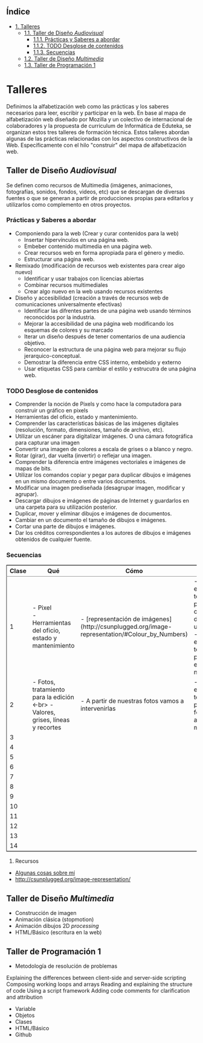 <div id="table-of-contents">
<h2>&Iacute;ndice</h2>
<div id="text-table-of-contents">
<ul>
<li><a href="#sec-1">1. Talleres</a>
<ul>
<li><a href="#sec-1-1">1.1. Taller de Diseño <i>Audiovisual</i></a>
<ul>
<li><a href="#sec-1-1-1">1.1.1. Prácticas y Saberes a abordar</a></li>
<li><a href="#sec-1-1-2">1.1.2. <span class="todo nilTODO">TODO</span> Desglose de contenidos</a></li>
<li><a href="#sec-1-1-3">1.1.3. Secuencias</a></li>
</ul>
</li>
<li><a href="#sec-1-2">1.2. Taller de Diseño <i>Multimedia</i></a></li>
<li><a href="#sec-1-3">1.3. Taller de Programación 1</a></li>
</ul>
</li>
</ul>
</div>
</div>


# Talleres<a id="sec-1"></a>

Definimos la alfabetización web como las prácticas y los saberes necesarios para leer, escribir y participar en la web. En base al mapa de alfabetización web diseñado por Mozilla y un colectivo de internacional de colaboradores y la propuesta de curriculum de Informática de Eduteka, se organizan estos tres talleres de formación técnica.
Estos talleres abordan algunas de las prácticas relacionadas con los aspectos constructivos de la Web. Específicamente con el hilo "construir" del mapa de alfabetización web.

## Taller de Diseño *Audiovisual*<a id="sec-1-1"></a>

Se definen como recursos de Multimedia (imágenes, animaciones, fotografías, sonidos, fondos, videos, etc) que se descargan de diversas fuentes o que se generan a partir de producciones propias para editarlos y utilizarlos como complemento en otros proyectos.

### Prácticas y Saberes a abordar<a id="sec-1-1-1"></a>

-   Componiendo para la web (Crear y curar contenidos para la web)
    -   Insertar hipervínculos en una página web.
    -   Embeber contenido multimedia en una página web.
    -   Crear recursos web en forma apropiada para el género y medio.
    -   Estructurar una página web.
-   Remixado (modificación de recursos web existentes para crear algo nuevo)
    -   Identificar y usar trabajos con licencias abiertas
    -   Combinar recursos multimediales
    -   Crear algo nuevo en la web usando recursos existentes
-   Diseño y accesibilidad (creación a través de recursos web de comunicaciones universalmente efectivas)
    -   Identificar las difrentes partes de una página web usando términos reconocidos por la industria.
    -   Mejorar la accesibilidad de una página web modificando los esquemas de colores y su marcado
    -   Iterar un diseño después de tener comentarios de una audiencia objetivo.
    -   Reconocer la estructura de una página web para mejorar su flujo jerarquico-conceptual.
    -   Demostrar la diferencia entre CSS interno, embebido y externo
    -   Usar etiquetas CSS para cambiar el estilo y estrucutra de una página web.

### TODO Desglose de contenidos<a id="sec-1-1-2"></a>

-   Comprender la noción de Pixels y como hace la computadora para construir un gráfico en pixels
-   Herramientas del oficio, estado y mantenimiento.
-   Comprender las características básicas de las imágenes digitales (resolución, formato, dimensiones, tamaño de archivo, etc).
-   Utilizar un escáner para digitalizar imágenes. O una cámara fotográfica para capturar una imagen
-   Convertir una imagen de colores a escala de grises o a blanco y negro.
-   Rotar (girar), dar vuelta (invertir) o reflejar una imagen.
-   Comprender la diferencia entre imágenes vectoriales e imágenes de mapas de bits.
-   Utilizar los comandos copiar y pegar para duplicar dibujos e imágenes en un mismo documento o entre varios documentos.
-   Modificar una imagen prediseñada (desagrupar imagen, modificar y agrupar).
-   Descargar dibujos e imágenes de páginas de Internet y guardarlos en una carpeta para su utilización posterior.
-   Duplicar, mover y eliminar dibujos e imágenes de documentos.
-   Cambiar en un documento el tamaño de dibujos e imágenes.
-   Cortar una parte de dibujos e imágenes.
-   Dar los créditos correspondientes a los autores de dibujos e imágenes obtenidos de cualquier fuente.

### Secuencias<a id="sec-1-1-3"></a>

<table border="2" cellspacing="0" cellpadding="6" rules="groups" frame="hsides">


<colgroup>
<col  class="right" />

<col  class="left" />

<col  class="left" />

<col  class="left" />
</colgroup>
<thead>
<tr>
<th scope="col" class="right">Clase</th>
<th scope="col" class="left">Qué</th>
<th scope="col" class="left">Cómo</th>
<th scope="col" class="left">evaluación</th>
</tr>
</thead>

<tbody>
<tr>
<td class="right">1</td>
<td class="left">- Pixel <br> - Herramientas del oficio, estado y mantenimiento</td>
<td class="left">- [representación de imágenes](http://csunplugged.org/image-representation/#Colour_by_Numbers)</td>
<td class="left">- Los estudiantes tendrán que poder codificar y decodificar  una imagen <br> - Los estudiantes tendrán que poder evaluar el estado de su netbook</td>
</tr>


<tr>
<td class="right">2</td>
<td class="left">- Fotos, tratamiento para la edición <-br> - Valores, grises, líneas y recortes</td>
<td class="left">- A partir de nuestras fotos vamos a intervenirlas</td>
<td class="left">- Los estudiantes tendrán que poder sacar fotos y hacer algunas modificaciones</td>
</tr>


<tr>
<td class="right">3</td>
<td class="left">&#xa0;</td>
<td class="left">&#xa0;</td>
<td class="left">&#xa0;</td>
</tr>


<tr>
<td class="right">4</td>
<td class="left">&#xa0;</td>
<td class="left">&#xa0;</td>
<td class="left">&#xa0;</td>
</tr>


<tr>
<td class="right">5</td>
<td class="left">&#xa0;</td>
<td class="left">&#xa0;</td>
<td class="left">&#xa0;</td>
</tr>


<tr>
<td class="right">6</td>
<td class="left">&#xa0;</td>
<td class="left">&#xa0;</td>
<td class="left">&#xa0;</td>
</tr>


<tr>
<td class="right">7</td>
<td class="left">&#xa0;</td>
<td class="left">&#xa0;</td>
<td class="left">&#xa0;</td>
</tr>


<tr>
<td class="right">8</td>
<td class="left">&#xa0;</td>
<td class="left">&#xa0;</td>
<td class="left">&#xa0;</td>
</tr>


<tr>
<td class="right">9</td>
<td class="left">&#xa0;</td>
<td class="left">&#xa0;</td>
<td class="left">&#xa0;</td>
</tr>


<tr>
<td class="right">10</td>
<td class="left">&#xa0;</td>
<td class="left">&#xa0;</td>
<td class="left">&#xa0;</td>
</tr>


<tr>
<td class="right">11</td>
<td class="left">&#xa0;</td>
<td class="left">&#xa0;</td>
<td class="left">&#xa0;</td>
</tr>


<tr>
<td class="right">12</td>
<td class="left">&#xa0;</td>
<td class="left">&#xa0;</td>
<td class="left">&#xa0;</td>
</tr>


<tr>
<td class="right">13</td>
<td class="left">&#xa0;</td>
<td class="left">&#xa0;</td>
<td class="left">&#xa0;</td>
</tr>


<tr>
<td class="right">14</td>
<td class="left">&#xa0;</td>
<td class="left">&#xa0;</td>
<td class="left">&#xa0;</td>
</tr>
</tbody>
</table>

1.  Recursos

- [Algunas cosas sobre mí](https://amaciel.makes.org/thimble/LTE0NzQ0Mjg0MTY=/algunas-cosas-sobre-m%25C3%25AD)
- http://csunplugged.org/image-representation/
    

## Taller de Diseño *Multimedia*<a id="sec-1-2"></a>

-   Construcción de imagen
-   Animación clásica (stopmotion)
-   Animación dibujos 2D *processing*
-   HTML/Básico (escritura en la web)

## Taller de Programación 1<a id="sec-1-3"></a>

-   Metodología de resolución de problemas

Explaining the differences between client-side and server-side scripting
Composing working loops and arrays
Reading and explaining the structure of code
Using a script framework
Adding code comments for clarification and attribution

-   Variable
-   Objetos
-   Clases
-   HTML/Básico
-   Github
